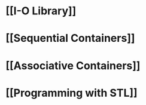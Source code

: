 # [[I-O Library]]

# [[Sequential Containers]]

# [[Associative Containers]]

# [[Programming with STL]]

